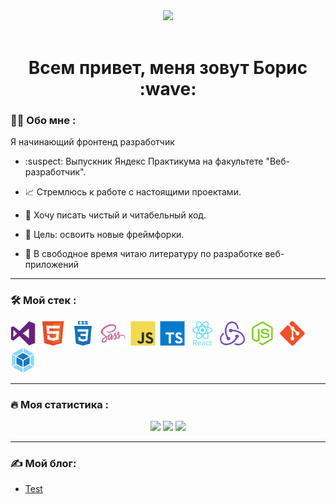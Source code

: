 <div id="header" align="center">
  <img src="https://i.pinimg.com/originals/27/7f/1c/277f1ce800b58525a78ee9d5237c0502.jpg" width="600px"/>
</div>
<div id="badges" align="center">
  <a href="your-linkedin-URL">
    <img src="https://komarev.com/ghpvc/?username=borishahn&style=flat-square&color=blue" alt=""/>
  </a>
</div>
<h1 align="center">
  Всем привет, меня зовут Борис :wave:
</h1>

### :man_technologist: Обо мне :
Я начинающий фронтенд разработчик

- :suspect: Выпускник Яндекс Практикума на факультете "Веб-разработчик".

- :chart_with_upwards_trend: Стремлюсь к работе с настоящими проектами.

- :moyai: Хочу писать чистый и читабельный код.

- :dart: Цель: освоить новые фреймфорки.

- :blue_book: В свободное время читаю литературу по разработке веб-приложений
 ---

### :hammer_and_wrench: Мой стек :

<div>
  <img src="https://github.com/devicons/devicon/blob/master/icons/visualstudio/visualstudio-plain.svg" title="VSC" alt="VSC" width="40" height="40"/>&nbsp;
  <img src="https://github.com/devicons/devicon/blob/master/icons/html5/html5-original.svg" title="HTML5" alt="HTML" width="40" height="40"/>&nbsp;
  <img src="https://github.com/devicons/devicon/blob/master/icons/css3/css3-plain-wordmark.svg"  title="CSS3" alt="CSS" width="40" height="40"/>&nbsp;
  <img src="https://github.com/devicons/devicon/blob/master/icons/sass/sass-original.svg"  title="SASS" alt="SASS" width="40" height="40"/>&nbsp;
  <img src="https://github.com/devicons/devicon/blob/master/icons/javascript/javascript-original.svg" title="JavaScript" alt="JavaScript" width="40" height="40"/>&nbsp;
  <img src="https://raw.githubusercontent.com/devicons/devicon/1119b9f84c0290e0f0b38982099a2bd027a48bf1/icons/typescript/typescript-original.svg" title="TypeScript" alt="TypeScript" width="40" height="40"/>&nbsp;
  <img src="https://github.com/devicons/devicon/blob/master/icons/react/react-original-wordmark.svg" title="React" alt="React" width="40" height="40"/>&nbsp;
  <img src="https://raw.githubusercontent.com/devicons/devicon/1119b9f84c0290e0f0b38982099a2bd027a48bf1/icons/redux/redux-original.svg" title="Redux" alt="Redux" width="40" height="40"/>&nbsp;
  <img src="https://github.com/devicons/devicon/blob/master/icons/nodejs/nodejs-original.svg" title="NodeJS" alt="NodeJS" width="40" height="40"/>&nbsp;
  <img src="https://github.com/devicons/devicon/blob/master/icons/git/git-original.svg" title="Git" **alt="Git" width="40" height="40"/>
  <img src="https://github.com/devicons/devicon/blob/master/icons/webpack/webpack-original.svg" title="Webpack" **alt="Webpack" width="40" height="40"/>
</div>

---

### :fire: Моя статистика :

<div id="stat" align="center">
	<img src="https://github-profile-summary-cards.vercel.app/api/cards/profile-details?username=borishahn&theme=github_dark"/>
	<img src="https://github-profile-summary-cards.vercel.app/api/cards/most-commit-language?username=borishahn&theme=github_dark"/>
	<img src="https://github-profile-summary-cards.vercel.app/api/cards/stats?username=borishahn&theme=github_dark"/>
</div>


---

### :writing_hand: Мой блог:

<!-- BLOG-POST-LIST:START -->
- [Test](https://dev.to/borishahn/test-22f5)
<!-- BLOG-POST-LIST:END -->
